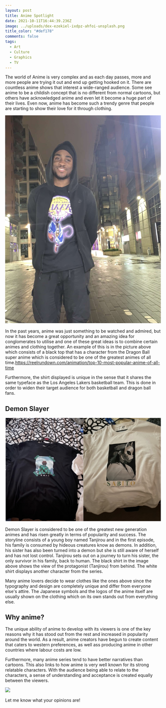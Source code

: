 ```yaml
---
layout: post
title: Anime Spotlight
date: 2021-10-11T16:44:39.236Z
image: ../uploads/dex-ezekiel-ixdpz-ahfoi-unsplash.png
title_color: "#def178"
comments: false
tags:
  - Art
  - Culture
  - Graphics
  - TV
---
```

The world of Anime is very complex and as each day passes, more and more people are trying it out and end up getting hooked on it. There are countless anime shows that interest a wide-ranged audience. Some see anime to be a childish concept that is no different from normal cartoons, but others have acknowledged anime and even let it become a huge part of their lives.  Even now, anime has become such a trendy genre that people are starting to show their love for it through clothing.

![](../uploads/thumbnail_image0.png "Dragon ball super shirt")

In the past years, anime was just something to be watched and admired, but now it has become a great opportunity and an amazing idea for conglomerates to utilise and one of these great ideas is to combine certain animes and clothing together. An example of this is in the picture above which consists of a black top that has a character from the Dragon Ball super anime which is considered to be one of the greatest animes of all time.<https://reelrundown.com/animation/top-10-most-popular-anime-of-all-time>

Furthermore, the shirt displayed is unique in the sense that it shares the same typeface as the Los Angeles Lakers basketball team. This is done in order to widen their target audience for both basketball and dragon ball fans.

## Demon Slayer

![](../uploads/screenshot-2021-10-11-at-18.57.11.png)

Demon Slayer is considered to be one of the greatest new generation animes and has risen greatly in terms of popularity and success. The storyline consists of a young boy named Tanjirou and in the first episode, his family is consumed by hideous creatures know as demons. In addition, his sister has also been turned into a demon but she is still aware of herself and has not lost control. Tanjirou sets out on a journey to turn his sister, the only survivor in his family, back to human. The black shirt in the image above shows the view of the protagonist (Tanjirou) from behind. The white shirt displays another character from the series.

Many anime lovers decide to wear clothes like the ones above since the typography and design are completely unique and differ from everyone else's attire. The Japanese symbols and the logos of the anime itself are usually shown on the clothing which on its own stands out from everything else.

## Why anime?

The unique ability of anime to develop with its viewers is one of the key reasons why it has stood out from the rest and increased in popularity around the world. As a result, anime creators have begun to create content that caters to western preferences, as well ass producing anime in other countries where labour costs are low.

Furthermore, many anime series tend to have better narratives than cartoons. This also links to how anime is very well known for its strong relatable characters. With the audience being able to relate to the characters, a sense of understanding and acceptance is created equally between the viewers.

![](../uploads/img_6264.png)

Let me know what your opinions are!